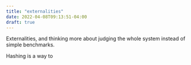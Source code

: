 ```yaml
---
title: "externalities"
date: 2022-04-08T09:13:51-04:00
draft: true
---
```


Externalities, and thinking more about judging the whole system instead
of simple benchmarks.

Hashing is a way to
